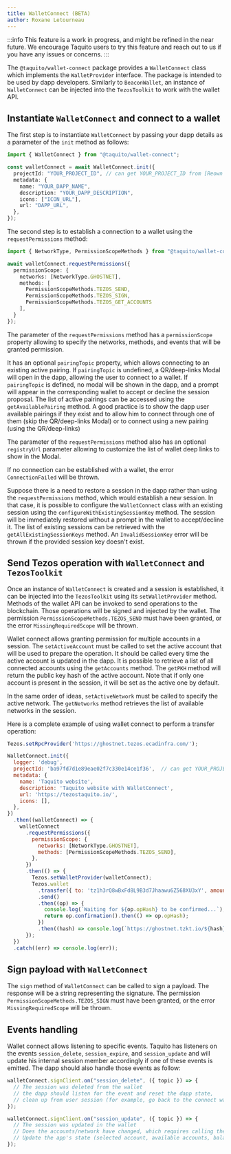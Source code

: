```yaml
---
title: WalletConnect (BETA)
author: Roxane Letourneau
---
```


:::info
This feature is a work in progress, and might be refined in the near future. We encourage Taquito users to try this feature and reach out to us if you have any issues or concerns.
:::

The `@taquito/wallet-connect` package provides a `WalletConnect` class which implements the `WalletProvider` interface. The package is intended to be used by dapp developers. Similarly to `BeaconWallet`, an instance of `WalletConnect` can be injected into the `TezosToolkit` to work with the wallet API.

## Instantiate `WalletConnect` and connect to a wallet

The first step is to instantiate `WalletConnect` by passing your dapp details as a parameter of the `init` method as follows:

```ts
import { WalletConnect } from "@taquito/wallet-connect";

const walletConnect = await WalletConnect.init({
  projectId: "YOUR_PROJECT_ID", // can get YOUR_PROJECT_ID from [Reown Cloud](https://cloud.reown.com)
  metadata: {
    name: "YOUR_DAPP_NAME",
    description: "YOUR_DAPP_DESCRIPTION",
    icons: ["ICON_URL"],
    url: "DAPP_URL",
  },
});
```

The second step is to establish a connection to a wallet using the `requestPermissions` method:

```ts
import { NetworkType, PermissionScopeMethods } from "@taquito/wallet-connect";

await walletConnect.requestPermissions({
  permissionScope: {
    networks: [NetworkType.GHOSTNET],
    methods: [
      PermissionScopeMethods.TEZOS_SEND,
      PermissionScopeMethods.TEZOS_SIGN,
      PermissionScopeMethods.TEZOS_GET_ACCOUNTS
    ],
  }
});
```

The parameter of the `requestPermissions` method has a `permissionScope` property allowing to specify the networks, methods, and events that will be granted permission.

It has an optional `pairingTopic` property, which allows connecting to an existing active pairing. If `pairingTopic` is undefined, a QR/deep-links Modal will open in the dapp, allowing the user to connect to a wallet. If `pairingTopic` is defined, no modal will be shown in the dapp, and a prompt will appear in the corresponding wallet to accept or decline the session proposal. The list of active pairings can be accessed using the `getAvailablePairing` method. A good practice is to show the dapp user available pairings if they exist and to allow him to connect through one of them (skip the QR/deep-links Modal) or to connect using a new pairing (using the QR/deep-links)

The parameter of the `requestPermissions` method also has an optional `registryUrl` parameter allowing to customize the list of wallet deep links to show in the Modal.

If no connection can be established with a wallet, the error `ConnectionFailed` will be thrown.

Suppose there is a need to restore a session in the dapp rather than using the `requestPermissions` method, which would establish a new session. In that case, it is possible to configure the `WalletConnect` class with an existing session using the `configureWithExistingSessionKey` method. The session will be immediately restored without a prompt in the wallet to accept/decline it. The list of existing sessions can be retrieved with the `getAllExistingSessionKeys` method. An `InvalidSessionKey` error will be thrown if the provided session key doesn't exist.

## Send Tezos operation with `WalletConnect` and `TezosToolkit`

Once an instance of `WalletConnect` is created and a session is established, it can be injected into the `TezosToolkit` using its `setWalletProvider` method. Methods of the wallet API can be invoked to send operations to the blockchain. Those operations will be signed and injected by the wallet. The permission `PermissionScopeMethods.TEZOS_SEND` must have been granted, or the error `MissingRequiredScope` will be thrown.

Wallet connect allows granting permission for multiple accounts in a session. The `setActiveAccount` must be called to set the active account that will be used to prepare the operation. It should be called every time the active account is updated in the dapp. It is possible to retrieve a list of all connected accounts using the `getAccounts` method. The `getPKH` method will return the public key hash of the active account. Note that if only one account is present in the session, it will be set as the active one by default.

In the same order of ideas, `setActiveNetwork` must be called to specify the active network. The `getNetworks` method retrieves the list of available networks in the session.

Here is a complete example of using wallet connect to perform a transfer operation:

```js live noInline noConfig
Tezos.setRpcProvider('https://ghostnet.tezos.ecadinfra.com/');

WalletConnect.init({
  logger: 'debug',
  projectId: 'ba97fd7d1e89eae02f7c330e14ce1f36',  // can get YOUR_PROJECT_ID from [Reown Cloud](https://cloud.reown.com)
  metadata: {
    name: 'Taquito website',
    description: 'Taquito website with WalletConnect',
    url: 'https://tezostaquito.io/',
    icons: [],
  },
})
  .then((walletConnect) => {
    walletConnect
      .requestPermissions({
        permissionScope: {
          networks: [NetworkType.GHOSTNET],
          methods: [PermissionScopeMethods.TEZOS_SEND],
        },
      })
      .then(() => {
        Tezos.setWalletProvider(walletConnect);
        Tezos.wallet
          .transfer({ to: 'tz1h3rQ8wBxFd8L9B3d7Jhaawu6Z568XU3xY', amount: 1 })
          .send()
          .then((op) => {
            console.log(`Waiting for ${op.opHash} to be confirmed...`);
            return op.confirmation().then(() => op.opHash);
          })
          .then((hash) => console.log(`https://ghostnet.tzkt.io/${hash}`));
      });
  })
  .catch((err) => console.log(err));
```

## Sign payload with `WalletConnect`

The `sign` method of `WalletConnect` can be called to sign a payload. The response will be a string representing the signature. The permission `PermissionScopeMethods.TEZOS_SIGN` must have been granted, or the error `MissingRequiredScope` will be thrown.

## Events handling

Wallet connect allows listening to specific events. Taquito has listeners on the events `session_delete`, `session_expire`, and `session_update` and will update his internal session member accordingly if one of these events is emitted. The dapp should also handle those events as follow:

```ts
walletConnect.signClient.on("session_delete", ({ topic }) => {
  // The session was deleted from the wallet
  // the dapp should listen for the event and reset the dapp state,
  // clean up from user session (for example, go back to the connect wallet page)
});

walletConnect.signClient.on("session_update", ({ topic }) => {
  // The session was updated in the wallet
  // Does the accounts/network have changed, which requires calling the `setActiveAccount/setActiveNetwork` methods?
  // Update the app's state (selected account, available accounts, balance, ...)
});
```
